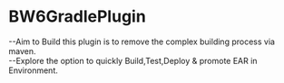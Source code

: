 # BW6GradlePlugin
--Aim to Build this plugin is to remove the complex building process via maven.<br>
--Explore the option to quickly Build,Test,Deploy & promote EAR in Environment.
